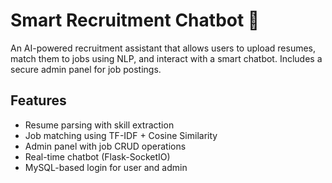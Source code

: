 # Smart Recruitment Chatbot 🤖

An AI-powered recruitment assistant that allows users to upload resumes, match them to jobs using NLP, and interact with a smart chatbot. Includes a secure admin panel for job postings.

## Features
- Resume parsing with skill extraction
- Job matching using TF-IDF + Cosine Similarity
- Admin panel with job CRUD operations
- Real-time chatbot (Flask-SocketIO)
- MySQL-based login for user and admin
